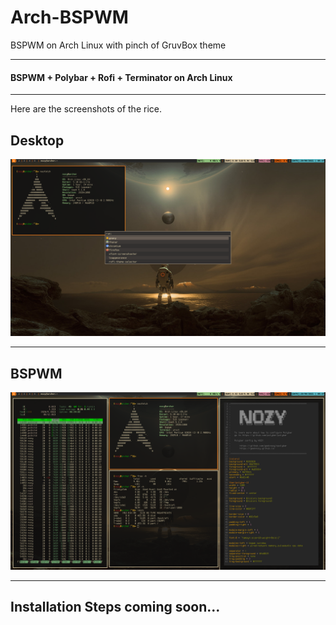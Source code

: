 # Arch-BSPWM
BSPWM on Arch Linux with pinch of GruvBox theme

-----------------------------------------------------------------------------------------------------------------------------------------------------------------

#### BSPWM + Polybar + Rofi + Terminator on Arch Linux

-----------------------------------------------------------------------------------------------------------------------------------------------------------------

Here are the screenshots of the rice.

## Desktop
<p align="center">
  <img width=1000
       src=/Screenshots/desktop_img1.png
       >
</p>

-----------------------------------------------------------------------------------------------------------------------------------------------------------------

## BSPWM
<p align="center">
  <img width=1000
       src=/Screenshots/desktop_img2.png
       >
</p>

-----------------------------------------------------------------------------------------------------------------------------------------------------------------

## Installation Steps coming soon...
